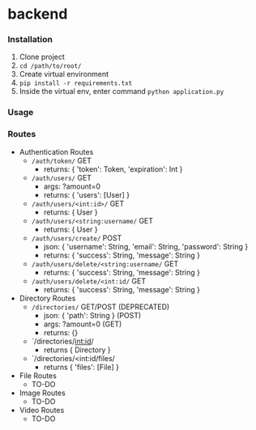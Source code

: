 # backend

### Installation
1. Clone project
2. `cd /path/to/root/`
3. Create virtual environment
4. `pip install -r requirements.txt` 
5. Inside the virtual env, enter command `python application.py`

### Usage 

### Routes
+ Authentication Routes
  + `/auth/token/` GET
    + returns: { 'token': Token, 'expiration': Int }
  + `/auth/users/` GET
    + args: ?amount=0
    + returns: { 'users': [User] } 
  + `/auth/users/<int:id>/` GET
    + returns: { User }
  + `/auth/users/<string:username/` GET
    + returns: { User }
  + `/auth/users/create/` POST
    + json: { 'username': String, 'email': String, 'password': String }
    + returns: { 'success': String, 'message': String }
  + `/auth/users/delete/<string:username/` GET
    + returns: { 'success': String, 'message': String }
  + `/auth/users/delete/<int:id/` GET
    + returns: { 'success': String, 'message': String }
+ Directory Routes
  + `/directories/` GET/POST (DEPRECATED)
    + json: { 'path': String } (POST)
    + args: ?amount=0 (GET)
    + returns: {}
  + `/directories/<int:id>/
    + returns { Directory }
  + `/directories/<int:id/files/
    + returns { 'files': [File] }
+ File Routes
  + TO-DO
+ Image Routes
  + TO-DO
+ Video Routes
  + TO-DO

